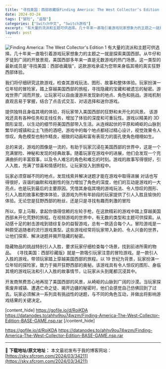```yaml
---
title: "寻找美国：西部收藏版Finding America: The West Collector’s Edition Switch NSP英文"
date: 2024-03-24
tags: ["冒险", "益智"]
categories: ["Switch中文", "Switch游戏"]
excerpt: "有大量的流派和主题可供选择。几十年来一直吸引着游戏玩家想象力的主题之一就是探索美国西部。从牛仔和歹徒到广阔的开放景观，美国西部多年来一直是无数游戏的热门场景。这一类型的最新成员是“寻找美国：西部收藏版”，这款游戏承诺为您带来身临其境的真实狂野西部体验。 我们将仔细研究这款游戏，检查其游戏玩法、图形、&hellip;"
layout: post
---
```


<img class="aligncenter" src="https://sky.sfcrom.com/wp-content/uploads/2024/03/20240329094712-2b1d6.jpeg" alt="Finding America: The West Collector's Edition 1" />
有大量的流派和主题可供选择。几十年来一直吸引着游戏玩家想象力的主题之一就是探索美国西部。从牛仔和歹徒到广阔的开放景观，美国西部多年来一直是无数游戏的热门场景。这一类型的最新成员是“寻找美国：西部收藏版”，这款游戏承诺为您带来身临其境的真实狂野西部体验。

我们将仔细研究这款游戏，检查其游戏玩法、图形、故事和整体体验。玩家扮演一位年轻的冒险家，踏上穿越美国西部的旅程，寻找隐藏的宝藏和被遗忘的秘密。游戏世界广阔而开放，让玩家可以自由漫游并发现新的地点、角色和挑战。游戏机制直观且易于掌握，结合了点击式交互、对话选择和迷你游戏。

提供独特且身临其境的体验，将玩家带入美国西部的狂野和未开化的风景。
该游戏还具有各种任务和支线任务，增加了体验的深度和可重玩性。游戏以精美的 3D 图形呈现，以生动的细节将美国西部带入生活。从连绵起伏的平原和崎岖的山脉到繁华的城镇和尘土飞扬的酒吧，游戏中的每个地点都经过精心设计，视觉效果令人惊叹。角色模型也制作精良，细致的动画和富有表现力的面孔使角色栩栩如生。

总的来说，游戏的图像是一流的，有助于玩家沉浸在美国西部的世界中，这是一个充满冒险、神秘和发现的经典故事。随着玩家在游戏中的进展，他们会发现一个充满曲折的丰富叙事，以及令人难忘的角色和难忘的时刻。游戏的故事写得很好，引人入胜，充满了惊喜和情感时刻，让玩家投入到旅程中。

玩家必须穿越不同的地点，发现线索并解决谜题才能在游戏中取得进展
对话也写得很好，诙谐的幽默和戏剧性的张力增加了角色的深度，他们的互动是游戏的一大亮点，也是玩到最后的主要原因。凭借其身临其境的游戏玩法、令人惊叹的图形、引人入胜的故事和整体体验，该游戏为所有年龄段的玩家提供了引人入胜且愉快的体验。无论您是狂野西部的粉丝，还是只是寻找有趣而刺激的冒险

所以，穿上马鞍，拿起你值得信赖的左轮手枪，在这款精彩的游戏中踏上穿越美国西部未开化荒野的旅程。在视频游戏的世界中，有无数的类型和主题可供探索。从动感十足的射击游戏到错综复杂的益智游戏，总有一款适合每个人。冒险游戏是一种颇受追随者的流行游戏类型。这些游戏经常将玩家带入新的、令人兴奋的世界，让他们探索、解决谜题并揭开隐藏的秘密。

隐藏物品的挑战特别引人入胜，要求玩家仔细检查每个场景，找到前进所需的物品。
《寻找美国：西部珍藏版》就是一款吸引玩家注意的冒险游戏。是一款引人入胜的游戏，带领玩家踏上穿越美国西部的旅程。以 19 世纪为背景，玩家扮演一位年轻的探险家，致力于揭开狂野西部的奥秘。该游戏具有令人惊叹的图形、身临其境的游戏玩法和引人入胜的故事情节，让玩家从头到尾都沉浸其中。

开发商煞费苦心地再现了美国西部的风景，从崎岖的山脉到广阔的沙漠。当玩家探索废弃城镇、遭遇亡命之徒、揭开边疆的秘密时，他们会感觉自己仿佛回到了过去。玩家必须解决一系列具有挑战性的谜题，与不同的角色互动，并做出将影响游戏结果的关键决定。

[content_hide]
https://gofile.io/d/RoiKDA
https://datanodes.to/ahhv9ou74wzm/Finding-America-The-West-Collector-Edition-BASE-GAME.nsp.rar
[/content_hide]

<!--wechatfans start-->
https://gofile.io/d/RoiKDA
https://datanodes.to/ahhv9ou74wzm/Finding-America-The-West-Collector-Edition-BASE-GAME.nsp.rar
<!--wechatfans end-->

---
📖 **下载地址/原文地址：** 本文最初发布于我的博客网站：[https://sky.sfcrom.com/2024/03/34211](https://sky.sfcrom.com/2024/03/34211)
